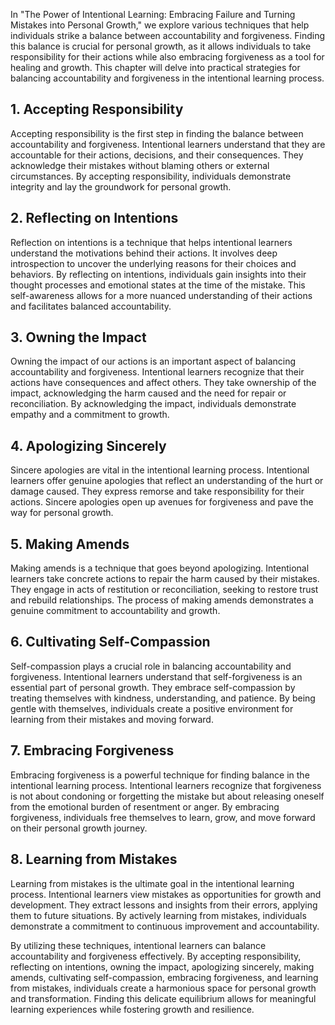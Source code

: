 
In "The Power of Intentional Learning: Embracing Failure and Turning Mistakes into Personal Growth," we explore various techniques that help individuals strike a balance between accountability and forgiveness. Finding this balance is crucial for personal growth, as it allows individuals to take responsibility for their actions while also embracing forgiveness as a tool for healing and growth. This chapter will delve into practical strategies for balancing accountability and forgiveness in the intentional learning process.

1\. Accepting Responsibility
---------------------------

Accepting responsibility is the first step in finding the balance between accountability and forgiveness. Intentional learners understand that they are accountable for their actions, decisions, and their consequences. They acknowledge their mistakes without blaming others or external circumstances. By accepting responsibility, individuals demonstrate integrity and lay the groundwork for personal growth.

2\. Reflecting on Intentions
---------------------------

Reflection on intentions is a technique that helps intentional learners understand the motivations behind their actions. It involves deep introspection to uncover the underlying reasons for their choices and behaviors. By reflecting on intentions, individuals gain insights into their thought processes and emotional states at the time of the mistake. This self-awareness allows for a more nuanced understanding of their actions and facilitates balanced accountability.

3\. Owning the Impact
--------------------

Owning the impact of our actions is an important aspect of balancing accountability and forgiveness. Intentional learners recognize that their actions have consequences and affect others. They take ownership of the impact, acknowledging the harm caused and the need for repair or reconciliation. By acknowledging the impact, individuals demonstrate empathy and a commitment to growth.

4\. Apologizing Sincerely
------------------------

Sincere apologies are vital in the intentional learning process. Intentional learners offer genuine apologies that reflect an understanding of the hurt or damage caused. They express remorse and take responsibility for their actions. Sincere apologies open up avenues for forgiveness and pave the way for personal growth.

5\. Making Amends
----------------

Making amends is a technique that goes beyond apologizing. Intentional learners take concrete actions to repair the harm caused by their mistakes. They engage in acts of restitution or reconciliation, seeking to restore trust and rebuild relationships. The process of making amends demonstrates a genuine commitment to accountability and growth.

6\. Cultivating Self-Compassion
------------------------------

Self-compassion plays a crucial role in balancing accountability and forgiveness. Intentional learners understand that self-forgiveness is an essential part of personal growth. They embrace self-compassion by treating themselves with kindness, understanding, and patience. By being gentle with themselves, individuals create a positive environment for learning from their mistakes and moving forward.

7\. Embracing Forgiveness
------------------------

Embracing forgiveness is a powerful technique for finding balance in the intentional learning process. Intentional learners recognize that forgiveness is not about condoning or forgetting the mistake but about releasing oneself from the emotional burden of resentment or anger. By embracing forgiveness, individuals free themselves to learn, grow, and move forward on their personal growth journey.

8\. Learning from Mistakes
-------------------------

Learning from mistakes is the ultimate goal in the intentional learning process. Intentional learners view mistakes as opportunities for growth and development. They extract lessons and insights from their errors, applying them to future situations. By actively learning from mistakes, individuals demonstrate a commitment to continuous improvement and accountability.

By utilizing these techniques, intentional learners can balance accountability and forgiveness effectively. By accepting responsibility, reflecting on intentions, owning the impact, apologizing sincerely, making amends, cultivating self-compassion, embracing forgiveness, and learning from mistakes, individuals create a harmonious space for personal growth and transformation. Finding this delicate equilibrium allows for meaningful learning experiences while fostering growth and resilience.
